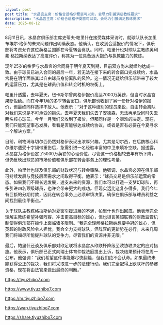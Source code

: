 ```yaml
---
layout: post
post title: "水晶宫主席：价格合适格伊夏窗可以卖，会尽力引援满足教练要求" 
description: "水晶宫主席：价格合适格伊夏窗可以卖，会尽力引援满足教练要求" 
date: 2025-08-12
---
```


8月11日讯，水晶宫俱乐部主席史蒂夫·帕里什在接受媒体采访时，就球队队长加里布埃尔·格伊的未来问题作出明确表态。他确认，在收到合适报价的情况下，俱乐部将考虑允许这位英格兰国脚在今夏转会离队。同时，帕里什也对球队主教练奥利弗·格拉斯纳表达了高度评价，称其为一位具备远大抱负与执教能力的教练。

现年25岁的格伊与水晶宫的合同将于明年夏天到期，目前双方尚未就续约达成一致。由于球员已进入合同的最后一年，若无法在接下来的转会窗口完成续约，水晶宫将在明年面临其以自由球员身份离队的风险。这一情况无疑给俱乐部带来了较大的运营压力，尤其是在球员价值和转会时机的权衡上。

帕里什透露，去年夏天，纽卡斯尔曾向格伊报价高达7000万英镑，但当时水晶宫果断拒绝。而在今年1月的冬季转会窗口，俱乐部也收到了另一份针对格伊的报价，但最终同样选择不放人。他表示：“对于这种级别的球员来说，自由转会离队对我们来说是不可承受的损失。去年夏天我们失去了安德森，无法再承受同时失去两名核心球员。今年一月我们又收到了报价，但那同样是一个艰难的决定。现在，我们只能观望事态发展，看看是否能够达成续约协议，或者是否有必要在今夏寻求一个解决方案。”

目前，利物浦与切尔西仍然对格伊表现出浓厚兴趣。尤其是切尔西，在后防核心科尔维尔遭受十字韧带重伤后，急需引进一名经验丰富的中卫来填补空缺。据透露，水晶宫为格伊设定了5000万英镑的心理价位，尽管这一价格相较去年有所下降，但仍反映出球员的市场价值和俱乐部在转会事务上的理性考量。

此外，帕里什也谈及俱乐部的财政状况与转会策略。他强调，水晶宫必须在俱乐部可持续发展与竞技层面需求之间取得平衡。他表示：“球员交易是俱乐部运营的常态。如果我们不顾长远发展，透支未来的资源，我们本可以打造一支梦幻球队，再多引进四名顶级球员，也许会带来更大的成功。但现实远比这复杂得多。我们今年有巨额的分期付款，因此在转会事务上必须审慎决策，确保在俱乐部与球员利益之间找到最佳平衡点。”

关于球队主教练格拉斯纳对夏窗引援进展的不满，帕里什也作出回应。他表示完全理解主教练希望补强阵容、冲击更高目标的雄心，但也坦言英超联赛的财政监管机制使得俱乐部在操作上面临诸多限制。“我完全理解格拉斯纳想要争冠的雄心，但英超的财政风险令人担忧。我会全力支持球队，但阵容的更新势在必行。未来几周我们将竭尽所能提升球队的竞争力，尽管我们的资源并非无限。”

最后，帕里什还谈及俱乐部对欧足联将水晶宫从欧联杯降级至欧协联决定的应对措施。他表示，俱乐部已正式向瑞士体育仲裁法庭提出上诉，裁决结果预计将在周一公布。他强调：“我们希望这件事能够尽快翻篇，但我们绝不会认命。如果最终未能获得公正的裁决，我们将采取进一步的法律行动。我们完全配得上欧联杯的参赛资格，现在将由法官来做出最终的判断。”

https://tiyuzhibo7.com

https://www.tiyuzhibo7.com

https://m.tiyuzhibo7.com

https://wap.tiyuzhibo7.com

https://share.tiyuzhibo7.com